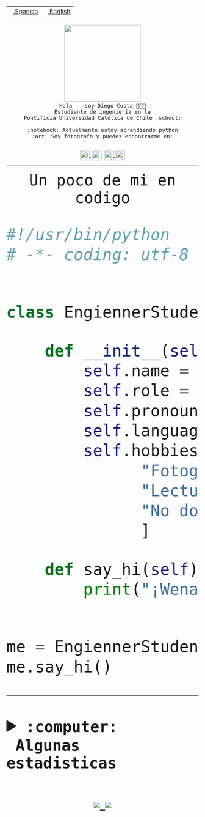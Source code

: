 <table border="0"  align="right">
 <tr><td><a href="README.md"><img src="https://upload.wikimedia.org/wikipedia/commons/thumb/8/89/Bandera_de_Espa%C3%B1a.svg/1200px-Bandera_de_Espa%C3%B1a.svg.png" height="10"> Spanish</a></td>
 <td><a href="README.en.md"><img src="https://upload.wikimedia.org/wikipedia/commons/a/a4/Flag_of_the_United_States.svg" height="10"> English</a></td></tr>
</table><br><br><br>


<p align="center">
  <img src="https://github.com/diegocostares/diegocostares/blob/main/Images/aaa2.gif?raw=true" width="200px">
  <br><samp>
    Hola <img src="https://media.giphy.com/media/hvRJCLFzcasrR4ia7z/giphy.gif" width="16px"> soy Diego Costa 👨🏻‍💻<br>
    Estudiante de ingeniería en la <br>
    Pontificia Universidad Católica de Chile :school:<br>
  <br>
    :notebook: Actualmente estoy aprendiendo python <br>
    :art: Soy fotografo y puedes encontrarme en: <br>
  <br></samp>
  
</p>

<p align="center">
   <a href="https://instagram.com/diegocosta_no" target="blank">
    <img 
    align="center" src="https://cdn.jsdelivr.net/npm/simple-icons@3.0.1/icons/instagram.svg" alt="instagram" height="25px" width="25px" />
  </a>
  <a style="border: 3px solid; color: white;"href="https://t.me/diegocosta_no" target="blank">
  <img
  align="center" alt="Telegram" width="25px" src="https://icons-for-free.com/iconfiles/png/512/Telegram-1324888767380505522.png" />
</a>
<a href="https://api.whatsapp.com/send?phone=56971897835&text=Hola!" target="blank">
  <img
  align="center" alt="wtsp" width="25px" src="https://img.icons8.com/pastel-glyph/2x/whatsapp--v2.png" />
</a>
<a href="https://www.linkedin.com/in/diego-costa-786249213/" target="blank">
  <img
  align="center" alt="wtsp" width="25px" src="https://img.icons8.com/metro/452/linkedin.png" />
</a>

  </a>
</p>

---


<p align="center"><font size="25"><samp>Un poco de mi en codigo</samp></front></p>


```python
#!/usr/bin/python
# -*- coding: utf-8 -*-


class EngiennerStudent:

    def __init__(self):
        self.name = "Diego Costa"
        self.role = "Estudiante"
        self.pronouns = "he/him"
        self.language_spoken = ["es_CL", "en_US"]
        self.hobbies = [
              "Fotografia",
              "Lectura",
              "No dormir",
              ]

    def say_hi(self):
        print("¡Wena mundo!")


me = EngiennerStudent()
me.say_hi()
```
---
<details>
  <summary><b><samp>:computer: &nbsp;Algunas estadisticas</samp></b></summary>
  <br/></p>

<!--START_SECTION:waka-->
**Soy nocturno 🦉** 

```text
🌞 Mañana     0 commits      ░░░░░░░░░░░░░░░░░░░░░░░░░   0.0% 
🌆 Día        72 commits     ████████░░░░░░░░░░░░░░░░░   35.47% 
🌃 Tarde      52 commits     ██████░░░░░░░░░░░░░░░░░░░   25.62% 
🌙 Noche      79 commits     █████████░░░░░░░░░░░░░░░░   38.92%

```
📅 **Soy más productivo los Miércoles** 

```text
Lunes        6 commits      ░░░░░░░░░░░░░░░░░░░░░░░░░   2.96% 
Martes       9 commits      █░░░░░░░░░░░░░░░░░░░░░░░░   4.43% 
Miércoles    92 commits     ███████████░░░░░░░░░░░░░░   45.32% 
Jueves       31 commits     ███░░░░░░░░░░░░░░░░░░░░░░   15.27% 
Viernes      13 commits     █░░░░░░░░░░░░░░░░░░░░░░░░   6.4% 
Sábado       32 commits     ████░░░░░░░░░░░░░░░░░░░░░   15.76% 
Domingo      20 commits     ██░░░░░░░░░░░░░░░░░░░░░░░   9.85%

```


📊 **Esta semana me dediqué a** 

```text
🐱‍💻 Proyectos: 
diegocostares-iic2233-20239 hrs 9 mins       ██████████████████████░░░   90.77% 
tomasft0410-iic2233-2019-52 mins             ░░░░░░░░░░░░░░░░░░░░░░░░░   2.03% 
AS3                      49 mins             ░░░░░░░░░░░░░░░░░░░░░░░░░   1.93% 
contenidos               24 mins             ░░░░░░░░░░░░░░░░░░░░░░░░░   0.95% 
Unknown Project          23 mins             ░░░░░░░░░░░░░░░░░░░░░░░░░   0.92%

```


 Last Updated on 09/11/2021
<!--END_SECTION:waka-->
  
  

 <p align="center"> <img src="https://github-readme-stats.vercel.app/api?username=diegocostares&show_icons=true&theme=ayu-mirage" alt="abhisheknaiidu" /></p>
 
</details>

<p align=center>
  <a href="https://github.com/diegocostares">
    <img src="https://badges.pufler.dev/visits/diegocostares/diegocostares?style=flat-square&color=black&logo=github">
  </a>
  <a href="https://github.com/diegocostares?tab=repositories">
    <img src="https://badges.pufler.dev/repos/diegocostares?style=flat-square&color=black&logo=github">
  </a>
</p>
